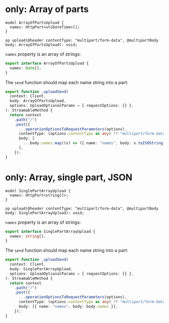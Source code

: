 # only: Array of parts

```tsp
model ArrayOfPartsUpload {
  names: HttpPart<utcDateTime>[];
}

op upload(@header contentType: "multipart/form-data", @multipartBody body: ArrayOfPartsUpload): void;
```

`names` property is an array of strings:

```ts models interface ArrayOfPartsUpload
export interface ArrayOfPartsUpload {
  names: Date[];
}
```

The `send` function should map each name string into a part:

```ts operations function _uploadSend
export function _uploadSend(
  context: Client,
  body: ArrayOfPartsUpload,
  options: UploadOptionalParams = { requestOptions: {} },
): StreamableMethod {
  return context
    .path("/")
    .post({
      ...operationOptionsToRequestParameters(options),
      contentType: (options.contentType as any) ?? "multipart/form-data",
      body: [
        ...body.names.map((x) => ({ name: "names", body: x.toISOString() })),
      ],
    });
}
```

# only: Array, single part, JSON

```tsp
model SinglePartArrayUpload {
  names: HttpPart<string[]>;
}

op upload(@header contentType: "multipart/form-data", @multipartBody body: SinglePartArrayUpload): void;
```

`names` property is an array of strings:

```ts models interface SinglePartArrayUpload
export interface SinglePartArrayUpload {
  names: string[];
}
```

The `send` function should map each name string into a part:

```ts operations function _uploadSend
export function _uploadSend(
  context: Client,
  body: SinglePartArrayUpload,
  options: UploadOptionalParams = { requestOptions: {} },
): StreamableMethod {
  return context
    .path("/")
    .post({
      ...operationOptionsToRequestParameters(options),
      contentType: (options.contentType as any) ?? "multipart/form-data",
      body: [{ name: "names", body: body.names }],
    });
}
```